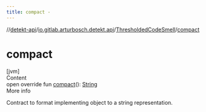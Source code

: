 ```yaml
---
title: compact -
---
```

//[detekt-api](../../index.md)/[io.gitlab.arturbosch.detekt.api](../index.md)/[ThresholdedCodeSmell](index.md)/[compact](compact.md)



# compact  
[jvm]  
Content  
open override fun [compact](compact.md)(): [String](https://kotlinlang.org/api/latest/jvm/stdlib/kotlin/-string/index.html)  
More info  


Contract to format implementing object to a string representation.

  



